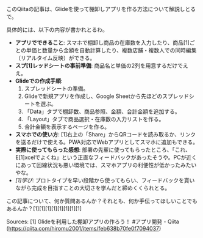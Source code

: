 このQiitaの記事は、Glideを使って棚卸しアプリを作る方法について解説しとるで。

具体的には、以下の内容が書かれとるわ。
*   **アプリでできること**: スマホで棚卸し商品の在庫数を入力したり、商品[1]ごとの単価と数量から金額を自動計算したり、複数店舗・複数人での同時編集（リアルタイム反映）ができる。
*   **スプ[1]レッドシートの事前準備**: 商品名と単価の2列を用意するだけでええ。
*   **Glideでの作成手順**:
    1.  スプレッドシートの準備。
    2.  Glideで新規アプリを作成し、Google Sheetから先ほどのスプレッドシートを選ぶ。
    3.  「Data」タブで棚卸数、商品参照、金額、合計金額を追加する。
    4.  「Layout」タブで商品選択・在庫数の入力リストを作る。
    5.  合計金額を表示するページを作る。
*   **スマホでの使い方**: [1]右上の「Share」からQRコードを読み取るか、リンクを送るだけで使える。PWA対応でWebアプリとしてスマホに追加もできる。
*   **実際に使ってもらった感想**: 部署の先輩に使ってもらったところ、「これ、E[1]xcelでよくね」という正直なフィードバックがあったそうや。PCが近くにあって回線状況も悪い環境では、スマホアプリの利便性が低かったみたいやな。
*   *[1]*学び**: プロトタイプを早い段階から使ってもらい、フィードバックを貰いながら完成を目指すことの大切さを学んだと締めくくられとる。

この記事について、何か質問あるんか？それとも、何か手伝ってほしいことでもあるんか？[1][1][1][1][1][1][1][1]

Sources:
[1] Glideを利用した棚卸アプリの作ろう！ #アプリ開発 - Qiita (https://qiita.com/hiromu2001/items/feb638b70fe0f7094037)